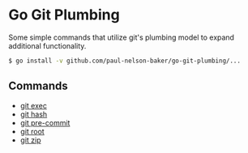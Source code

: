 # Go Git Plumbing

Some simple commands that utilize git's plumbing model to expand additional functionality.

```bash
$ go install -v github.com/paul-nelson-baker/go-git-plumbing/...
```

## Commands

- [git exec](./cmd/git-exec)
- [git hash](./cmd/git-hash)
- [git pre-commit](./cmd/git-pre-commit)
- [git root](./cmd/git-root)
- [git zip](./cmd/git-zip)